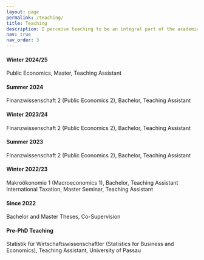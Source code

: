 ```yaml
---
layout: page
permalink: /teaching/
title: Teaching
description: I perceive teaching to be an integral part of the academic journey. Becoming a better teacher means becoming a better economics communicator.
nav: true
nav_order: 3
---
```


#### Winter 2024/25

Public Economics, Master, Teaching Assistant

#### Summer 2024

Finanzwissenschaft 2 (Public Economics 2), Bachelor, Teaching Assistant

#### Winter 2023/24

Finanzwissenschaft 2 (Public Economics 2), Bachelor, Teaching Assistant

#### Summer 2023

Finanzwissenschaft 2 (Public Economics 2), Bachelor, Teaching Assistant

#### Winter 2022/23

Makroökonomie 1 (Macroeconomics 1), Bachelor, Teaching Assistant
International Taxation, Master Seminar, Teaching Assistant

#### Since 2022

Bachelor and Master Theses, Co-Supervision

#### Pre-PhD Teaching

Statistik für Wirtschaftswissenschaftler (Statistics for Business and Economics), Teaching Assistant, University of Passau

